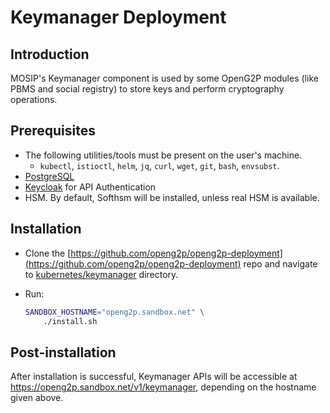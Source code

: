 # Keymanager Deployment

## Introduction

MOSIP's Keymanager component is used by some OpenG2P modules (like PBMS and social registry) to store keys and perform cryptography operations.

## Prerequisites

* The following utilities/tools must be present on the user's machine.
  * `kubectl`, `istioctl`, `helm`, `jq`, `curl`, `wget`, `git`, `bash`, `envsubst`.
* [PostgreSQL](../../guides/deployment-guide/deployment-on-kubernetes/postgresql-server.md)
* [Keycloak](keycloak-deployment.md) for API Authentication
* HSM. By default, Softhsm will be installed, unless real HSM is available.

## Installation

* Clone the [https://github.com/openg2p/openg2p-deployment](https://github.com/openg2p/openg2p-deployment) repo and navigate to [kubernetes/keymanager](https://github.com/OpenG2P/openg2p-deployment/tree/main/kubernetes/keymanager) directory.
*   Run:

    ```bash
    SANDBOX_HOSTNAME="openg2p.sandbox.net" \
        ./install.sh
    ```

## Post-installation

After installation is successful, Keymanager APIs will be accessible at https://openg2p.sandbox.net/v1/keymanager, depending on the hostname given above.
